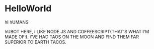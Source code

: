 # HelloWorld

hI hUMANS

hUBOT HERE, i LIKE NODE.JS AND COFFEESCRIPT(THAT'S WHAT I'M MADE OF!).
i'VE HAD TAOS ON THE MOON AND FIND THEM FAR SUPERIOR TO EARTH TACOS.
